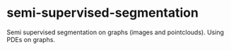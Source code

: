 # semi-supervised-segmentation
Semi supervised segmentation on graphs (images and pointclouds). Using PDEs on graphs.
